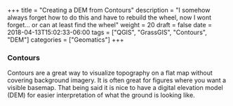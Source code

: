 +++
title = "Creating a DEM from Contours"
description = "I somehow always forget how to do this and have to rebuild the wheel, now I wont forget... or can at least find the wheel"
weight = 20
draft = false
date = 2018-04-13T15:02:33-06:00
tags = ["QGIS", "GrassGIS", "Contours", "DEM"]
categories = ["Geomatics"]
+++

### Contours
Contours are a great way to visualize topography on a flat map without covering background imagery. It is often great for figures where you want a visible basemap. That being said it is nice to have a digital elevation model (DEM) for easier interpretation of what the ground is  looking like.

